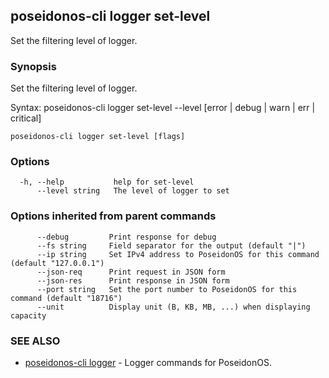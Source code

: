 ## poseidonos-cli logger set-level

Set the filtering level of logger.

### Synopsis

Set the filtering level of logger.

Syntax:
	poseidonos-cli logger set-level --level [error | debug | warn | err | critical]
          

```
poseidonos-cli logger set-level [flags]
```

### Options

```
  -h, --help           help for set-level
      --level string   The level of logger to set
```

### Options inherited from parent commands

```
      --debug         Print response for debug
      --fs string     Field separator for the output (default "|")
      --ip string     Set IPv4 address to PoseidonOS for this command (default "127.0.0.1")
      --json-req      Print request in JSON form
      --json-res      Print response in JSON form
      --port string   Set the port number to PoseidonOS for this command (default "18716")
      --unit          Display unit (B, KB, MB, ...) when displaying capacity
```

### SEE ALSO

* [poseidonos-cli logger](poseidonos-cli_logger.md)	 - Logger commands for PoseidonOS.

